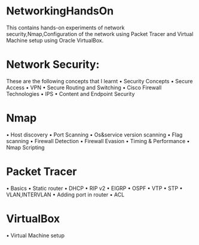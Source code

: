 # NetworkingHandsOn
This contains hands-on experiments of network security,Nmap,Configuration of the network using Packet Tracer and Virtual Machine setup using Oracle VirtualBox.
# Network Security:
These are the following concepts that I learnt
•	Security Concepts
•	Secure Access
•	VPN
•	Secure Routing and Switching
•	Cisco Firewall Technologies
•	IPS
•	Content and Endpoint Security
# Nmap
•	Host discovery
•	Port Scanning
•	Os&service version scanning
•	Flag scanning
•	Firewall Detection
•	Firewall Evasion
•	Timing & Performance
•	Nmap Scripting
# Packet Tracer
•	Basics
•	Static router
•	DHCP
•	RIP v2
•	EIGRP
•	OSPF
•	VTP
•	STP
•	VLAN,INTERVLAN
•	Adding port in router
•	ACL
# VirtualBox
•	Virtual Machine setup
